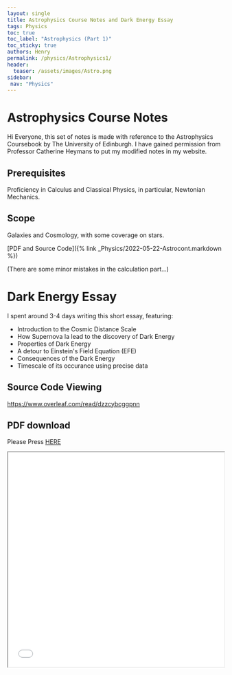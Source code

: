 ```yaml
---
layout: single
title: Astrophysics Course Notes and Dark Energy Essay
tags: Physics
toc: true
toc_label: "Astrophysics (Part 1)"
toc_sticky: true
authors: Henry
permalink: /physics/Astrophysics1/
header:
  teaser: /assets/images/Astro.png
sidebar:
 nav: "Physics"
---
```


# Astrophysics Course Notes

Hi Everyone, this set of notes is made with reference to the Astrophysics Coursebook by The University of Edinburgh. I have gained permission from Professor Catherine Heymans to put my modified notes in my website. 

## Prerequisites
Proficiency in Calculus and Classical Physics, in particular, Newtonian Mechanics.

## Scope
Galaxies and Cosmology, with some coverage on stars. 


[PDF and Source Code]({% link _Physics/2022-05-22-Astrocont.markdown %})

(There are some minor mistakes in the calculation part...)

# Dark Energy Essay

I spent around 3-4 days writing this short essay, featuring:
 * Introduction to the Cosmic Distance Scale 
 * How Supernova Ia lead to the discovery of Dark Energy
 * Properties of Dark Energy
 * A detour to Einstein's Field Equation (EFE)
 * Consequences of the Dark Energy
 * Timescale of its occurance using precise data

## Source Code Viewing
[https://www.overleaf.com/read/dzzcybcggpnn ](https://www.overleaf.com/read/dzzcybcggpnn) 

## PDF download
Please Press [HERE]({{site.url}}/assets/Dark_Energy_and_the_Big_RIP.pdf)

<iframe src="{{site.url}}/assets/Dark_Energy_and_the_Big_RIP.pdf" width="100%" height="500px">


## Side Notes
1. I included these in the "front matter" 
\documentclass{article}
\usepackage{amsmath}
\usepackage{amssymb}
\usepackage{graphicx}
\usepackage{apacite}
\usepackage{parskip}
\usepackage[margin=0.8in]{geometry}
\usepackage{url}
\newcommand{\ie}{\textit{i}.\textit{e}. }
\newcommand{\eg}{\textit{e}.\textit{g}. }
```
2. I used mathpix to convert images to $$LaTeX$$. This saved me tons of time

